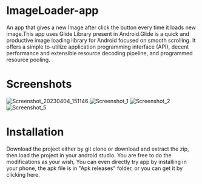 # ImageLoader-app
An app that gives a new Image after click the button every time it loads new image.This app uses Glide Library present in Android.Glide is a quick and productive image loading library for Android focused on smooth scrolling. It offers a simple to-utilize application programming interface (API), decent performance and extensible resource decoding pipeline, and programmed resource pooling.




# Screenshots





![Screenshot_20230404_151146](https://user-images.githubusercontent.com/117519166/229923896-37ad27ad-fa6b-406d-a4bb-e21bb36763eb.png)
![Screenshot_1](https://user-images.githubusercontent.com/117519166/229924114-e660f5c9-4927-46ce-bbe3-86e816d1b03e.png)
![Screenshot_2](https://user-images.githubusercontent.com/117519166/229924190-2fbce435-f9cc-400d-9990-c9cea3649416.png)
![Screenshot_5](https://user-images.githubusercontent.com/117519166/229924397-1a8b5e32-f67c-4401-8c67-cfe24b8ed7ee.png)

# Installation

Download the project either by git clone or download and extract the zip, then load the project in your android studio. You are free to do the modifications as your wish, You can even directly try app by installing in your phone, the apk file is in "Apk releases" folder, or you can get it by clicking here.
